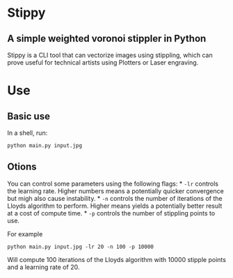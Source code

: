 # Stippy
## A simple weighted voronoi stippler in Python

Stippy is a CLI tool that can vectorize images using stippling, which can prove useful for technical artists using Plotters or Laser engraving.

# Use
## Basic use
In a shell, run:
```
python main.py input.jpg
```

## Otions 
You can control some parameters using the following flags:
	* `-lr` controls the learning rate. Higher numbers means a potentially quicker convergence but migh also cause instability.
	* `-n` controls the number of iterations of the Lloyds algorithm to perform. Higher means yields a potentially better result at a cost of compute time. 
	* `-p` controls the number of stippling points to use. 

For example
```
python main.py input.jpg -lr 20 -n 100 -p 10000 
```
Will compute 100 iterations of the Lloyds algorithm with 10000 stipple points and a learning rate of 20.
